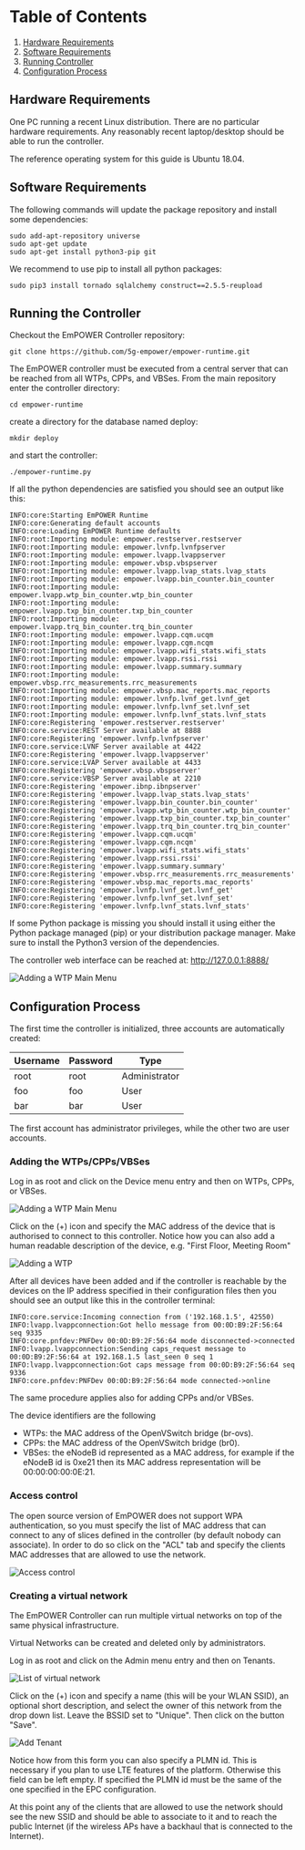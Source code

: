 # Table of Contents
1. [Hardware Requirements](#requiredhardware)
2. [Software Requirements](#requiredpackages)
3. [Running Controller](#runningcontroller)
4. [Configuration Process](#configuration)

<a name="requiredhardware"/>

## Hardware Requirements

One PC running a recent Linux distribution. There are no particular hardware requirements. Any reasonably recent laptop/desktop should be able to run the controller.

The reference operating system for this guide is Ubuntu 18.04.

<a name="requiredpackages"/>

## Software Requirements

The following commands will update the package repository and install some dependencies:

```shell
sudo add-apt-repository universe
sudo apt-get update
sudo apt-get install python3-pip git
```

We recommend to use pip to install all python packages:

```
sudo pip3 install tornado sqlalchemy construct==2.5.5-reupload
```

<a name="runningcontroller"/>

## Running the Controller

Checkout the EmPOWER Controller repository:

```
git clone https://github.com/5g-empower/empower-runtime.git
```

The EmPOWER controller must be executed from a central server that can be reached from all WTPs, CPPs, and VBSes. From the main repository enter the controller directory:

```
cd empower-runtime
```

create a directory for the database named deploy:

```
mkdir deploy
```

and start the controller:

```
./empower-runtime.py
```

If all the python dependencies are satisfied you should see an output like this:

``` shell
INFO:core:Starting EmPOWER Runtime
INFO:core:Generating default accounts
INFO:core:Loading EmPOWER Runtime defaults
INFO:root:Importing module: empower.restserver.restserver
INFO:root:Importing module: empower.lvnfp.lvnfpserver
INFO:root:Importing module: empower.lvapp.lvappserver
INFO:root:Importing module: empower.vbsp.vbspserver
INFO:root:Importing module: empower.lvapp.lvap_stats.lvap_stats
INFO:root:Importing module: empower.lvapp.bin_counter.bin_counter
INFO:root:Importing module: empower.lvapp.wtp_bin_counter.wtp_bin_counter
INFO:root:Importing module: empower.lvapp.txp_bin_counter.txp_bin_counter
INFO:root:Importing module: empower.lvapp.trq_bin_counter.trq_bin_counter
INFO:root:Importing module: empower.lvapp.cqm.ucqm
INFO:root:Importing module: empower.lvapp.cqm.ncqm
INFO:root:Importing module: empower.lvapp.wifi_stats.wifi_stats
INFO:root:Importing module: empower.lvapp.rssi.rssi
INFO:root:Importing module: empower.lvapp.summary.summary
INFO:root:Importing module: empower.vbsp.rrc_measurements.rrc_measurements
INFO:root:Importing module: empower.vbsp.mac_reports.mac_reports
INFO:root:Importing module: empower.lvnfp.lvnf_get.lvnf_get
INFO:root:Importing module: empower.lvnfp.lvnf_set.lvnf_set
INFO:root:Importing module: empower.lvnfp.lvnf_stats.lvnf_stats
INFO:core:Registering 'empower.restserver.restserver'
INFO:core.service:REST Server available at 8888
INFO:core:Registering 'empower.lvnfp.lvnfpserver'
INFO:core.service:LVNF Server available at 4422
INFO:core:Registering 'empower.lvapp.lvappserver'
INFO:core.service:LVAP Server available at 4433
INFO:core:Registering 'empower.vbsp.vbspserver'
INFO:core.service:VBSP Server available at 2210
INFO:core:Registering 'empower.ibnp.ibnpserver'
INFO:core:Registering 'empower.lvapp.lvap_stats.lvap_stats'
INFO:core:Registering 'empower.lvapp.bin_counter.bin_counter'
INFO:core:Registering 'empower.lvapp.wtp_bin_counter.wtp_bin_counter'
INFO:core:Registering 'empower.lvapp.txp_bin_counter.txp_bin_counter'
INFO:core:Registering 'empower.lvapp.trq_bin_counter.trq_bin_counter'
INFO:core:Registering 'empower.lvapp.cqm.ucqm'
INFO:core:Registering 'empower.lvapp.cqm.ncqm'
INFO:core:Registering 'empower.lvapp.wifi_stats.wifi_stats'
INFO:core:Registering 'empower.lvapp.rssi.rssi'
INFO:core:Registering 'empower.lvapp.summary.summary'
INFO:core:Registering 'empower.vbsp.rrc_measurements.rrc_measurements'
INFO:core:Registering 'empower.vbsp.mac_reports.mac_reports'
INFO:core:Registering 'empower.lvnfp.lvnf_get.lvnf_get'
INFO:core:Registering 'empower.lvnfp.lvnf_set.lvnf_set'
INFO:core:Registering 'empower.lvnfp.lvnf_stats.lvnf_stats'
```

If some Python package is missing you should install it using either the Python package managed (pip) or your distribution package manager. Make sure to install the Python3 version of the dependencies.

The controller web interface can be reached at: http://127.0.0.1:8888/

![Adding a WTP Main Menu](https://raw.githubusercontent.com/wiki/5g-empower/5g-empower.github.io/figures/ControllerMainPage.png)

<a name="configuration"/>

## Configuration Process

The first time the controller is initialized, three accounts are automatically created:

| Username | Password | Type          |
|----------|----------|---------------|
| root     | root     | Administrator |
| foo      | foo      | User          |
| bar      | bar      | User          |

The first account has administrator privileges, while the other two are user accounts.

### Adding the WTPs/CPPs/VBSes

Log in as root and click on the Device menu entry and then on WTPs, CPPs, or VBSes.

![Adding a WTP Main Menu](https://raw.githubusercontent.com/wiki/5g-empower/5g-empower.github.io/figures/ControllerWTPsMainPage.png)

Click on the (+) icon and specify the MAC address of the device that is authorised to connect to this controller. Notice how you can also add a human readable description of the device, e.g. "First Floor, Meeting Room"

![Adding a WTP](https://raw.githubusercontent.com/wiki/5g-empower/5g-empower.github.io/figures/ControllerAddNewWTP.png)

After all devices have been added and if the controller is reachable by the devices on the IP address specified in their configuration files then you should see an output like this in the controller terminal:

```
INFO:core.service:Incoming connection from ('192.168.1.5', 42550)
INFO:lvapp.lvappconnection:Got hello message from 00:0D:B9:2F:56:64 seq 9335
INFO:core.pnfdev:PNFDev 00:0D:B9:2F:56:64 mode disconnected->connected
INFO:lvapp.lvappconnection:Sending caps_request message to 00:0D:B9:2F:56:64 at 192.168.1.5 last_seen 0 seq 1
INFO:lvapp.lvappconnection:Got caps message from 00:0D:B9:2F:56:64 seq 9336
INFO:core.pnfdev:PNFDev 00:0D:B9:2F:56:64 mode connected->online
```

The same procedure applies also for adding CPPs and/or VBSes.

The device identifiers are the following

- WTPs: the MAC address of the OpenVSwitch bridge (br-ovs).
- CPPs: the MAC address of the OpenVSwitch bridge (br0).
- VBSes: the eNodeB id represented as a MAC address, for example if the eNodeB id is 0xe21 then its MAC address representation will be 00:00:00:00:0E:21. 

### Access control

The open source version of EmPOWER does not support WPA authentication, so you must specify the list of MAC address that can connect to any of slices defined in the controller (by default nobody can associate). In order to do so click on the "ACL" tab and specify the clients MAC addresses that are allowed to use the network.

![Access control](https://raw.githubusercontent.com/wiki/5g-empower/5g-empower.github.io/figures/ControllerAddACL.png)

### Creating a virtual network

The EmPOWER Controller can run multiple virtual networks on top of the same physical infrastructure. 

Virtual Networks can be created and deleted only by administrators.

Log in as root and click on the Admin menu entry and then on Tenants.

![List of virtual network](https://raw.githubusercontent.com/wiki/5g-empower/5g-empower.github.io/figures/ControllerTenantsMainPage.png)

Click on the (+) icon and specify a name (this will be your WLAN SSID), an optional short description, and select the owner of this network from the drop down list. Leave the BSSID set to "Unique". Then click on the button "Save". 

![Add Tenant](https://raw.githubusercontent.com/wiki/5g-empower/5g-empower.github.io/figures/ControllerAddNewTenant.png)

Notice how from this form you can also specify a PLMN id. This is necessary if you plan to use LTE features of the platform. Otherwise this field can be left empty. If specified the PLMN id must be the same of the one specified in the EPC configuration.

At this point any of the clients that are allowed to use the network should see the new SSID and should be able to associate to it and to reach the public Internet (if the wireless APs have a backhaul that is connected to the Internet).